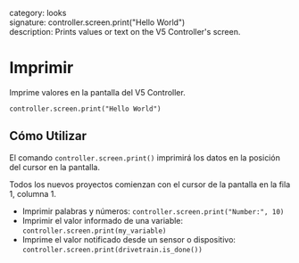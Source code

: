 category: looks  
signature: controller.screen.print("Hello World")  
description: Prints values or text on the V5 Controller's screen.  

# Imprimir

Imprime valores en la pantalla del V5 Controller.

```don
controller.screen.print("Hello World") 
```

## Cómo Utilizar

El comando `controller.screen.print()` imprimirá los datos en la posición del cursor en la pantalla.

Todos los nuevos proyectos comienzan con el cursor de la pantalla en la fila 1, columna 1.


* Imprimir palabras y números: 
	`controller.screen.print("Number:", 10)`
* Imprimir el valor informado de una variable:  
	`controller.screen.print(my_variable)`
* Imprime el valor notificado desde un sensor o dispositivo: 
        `controller.screen.print(drivetrain.is_done())`
	
<advanced>
</advanced>
